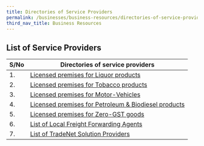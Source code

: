 ```yaml
---
title: Directories of Service Providers
permalink: /businesses/business-resources/directories-of-service-providers
third_nav_title: Business Resources
---
```

## List of Service Providers

| **S/No** | **Directories of service providers** |
|--|--|
| 1. | [Licensed premises for Liquor products](/files/Licensed%20Premises%20for%20Liquor%20Products%20as%20at%207%20Dec%202021.pdf) |
| 2. | [Licensed premises for Tobacco products](/files/Licensed%20Premises%20for%20Tobacco%20Products%20as%20at%207%20Dec%202021.pdf) |
| 3. | [Licensed premises for Motor-Vehicles](/files/Licensed%20Premises%20for%20Motor-Vehicles%20as%20at%207%20Dec%202021.pdf) |
| 4. | [Licensed premises for Petroleum & Biodiesel products](/files/Licensed%20Premises%20for%20Petroleum%20and%20Biodiesel%20Products%20as%20at%207%20Dec%202021.pdf) |
|5.| [Licensed premises for Zero-GST goods](/files/businesses/SEB/Licensed%20Premises%20for%20Zero-GST%20Goods%20as%20at%207%20Dec%202021.pdf) |
| 6. | [List of Local Freight Forwarding Agents](/businesses/business-resources/directories-of-service-providers/list-of-local-forwarding-agents) |
| 7. | [List of TradeNet Solution Providers](/businesses/national-single-window/overview/tradenet-solution-providers) |
